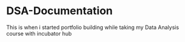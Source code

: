 # DSA-Documentation
This is when i started portfolio building while taking my Data Analysis course with incubator hub
